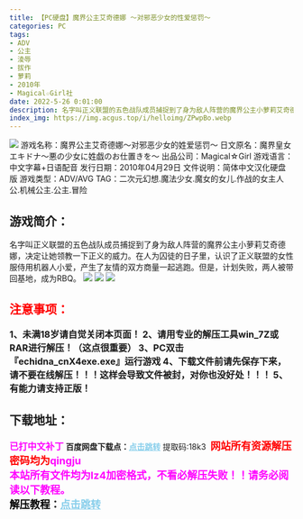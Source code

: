 ```yaml
---
title: 【PC硬盘】魔界公主艾奇德娜 ～对邪恶少女的性爱惩罚～
categories: PC
tags:
- ADV
- 公主
- 淩辱
- 拔作
- 萝莉
- 2010年
- Magical☆Girl社
date: 2022-5-26 0:01:00
description: 名字叫正义联盟的五色战队成员捕捉到了身为敌人阵营的魔界公主小萝莉艾奇德娜，决定让她领教一下正义的威力。在人为囚徒的日子里，认识了正义联盟的女性服侍用机器人小爱，产生了友情的双方商量一起逃跑。但是，计划失败，两人被带回基地，成为RBQ。
index_img: https://img.acgus.top/i/helloimg/ZPwpBo.webp
---
```

![](https://img.acgus.top/i/helloimg/ZPwpBo.webp)
游戏名称：魔界公主艾奇德娜～对邪恶少女的姓爱惩罚～
日文原名：魔界皇女エキドナ～悪の少女に姓戯のお仕置きを～
出品公司：Magical☆Girl
游戏语言：中文字幕+日语配音
发行日期：2010年04月29日
文件说明：简体中文汉化硬盘版
游戏类型：ADV/AVG
TAG：二次元幻想.魔法少女.魔女的女儿.作战的女主人公.机械公主.公主.冒险

## 游戏简介：
名字叫正义联盟的五色战队成员捕捉到了身为敌人阵营的魔界公主小萝莉艾奇德娜，决定让她领教一下正义的威力。在人为囚徒的日子里，认识了正义联盟的女性服侍用机器人小爱，产生了友情的双方商量一起逃跑。但是，计划失败，两人被带回基地，成为RBQ。
![](https://img.acgus.top/i/helloimg/ZPwwF1.webp)
![](https://img.acgus.top/i/helloimg/ZPwNzb.webp)
![](https://img.acgus.top/i/helloimg/ZPw0iK.webp)



## <font color=#FF0000 >注意事项：</font>
<font size=3><b>1、未满18岁请自觉关闭本页面！
2、请用专业的解压工具win_7Z或RAR进行解压！（这点很重要）
3、PC双击『echidna_cnX4exe.exe』运行游戏
4、下载文件前请先保存下来，请不要在线解压！！！这样会导致文件被封，对你也没好处！！！
5、有能力请支持正版！</b></font>

## 下载地址：
<font color=#FF00FF size=3><b>已打中文补丁</b></font>
<b>百度网盘下载点：</b><a href="https://pan.baidu.com/s/1Ha8TAzPP000PJDGfD_o6ow?pwd=18k3" style="color: #87CEEB;"><b>点击跳转</b></a> 提取码:18k3
<a style="padding: 0" href="https://post.qingju.org/AD/"><img style="max-width:100%" src="https://img.acgus.top/i/2024/07/478f689b8021d8d499ab43d21acf137a.gif" alt=""></a>
<b><font color=#FF0000 size=4>网站所有资源解压密码均为</b></font><b><font color=#FF00FF size=4>qingju</font><font color=#FF0000 ></font></b><br><b><font color=#FF00FF size=4>本站所有文件均为lz4加密格式，不看必解压失败！！请务必阅读以下教程。</b></font><br><b><font color=#000 size=4>解压教程：</b><a href="https://post.qingju.org/tutorial/000/" style="color: #87CEEB;"><b>点击跳转</b></a>
